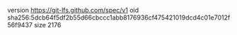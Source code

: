 version https://git-lfs.github.com/spec/v1
oid sha256:5dcb64f5df2b55d66cbccc1abb8176936cf475421019dcd4c01e7012f56f9437
size 2176
